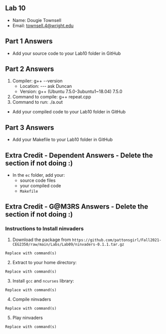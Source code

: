 ## Lab 10

- Name: Dougie Townsell
- Email: townsell.4@wright.edu

## Part 1 Answers

- Add your source code to your Lab10 folder in GitHub

## Part 2 Answers

1. Compiler: g++ --version
   - Location:  --- ask Duncan
   - Version: g++ (Ubuntu 7.5.0-3ubuntu1~18.04) 7.5.0
2. Command to compile: g++ repeat.cpp
3. Command to run: ./a.out

- Add your compiled code to your Lab10 folder in GitHub

## Part 3 Answers

- Add your Makefile to your Lab10 folder in GitHub

## Extra Credit - Dependent Answers - Delete the section if not doing :)

- In the `ec` folder, add your:
  - source code files
  - your compiled code
  - `Makefile`

## Extra Credit - G@M3RS Answers - Delete the section if not doing :)

### Instructions to Install ninvaders

1. Download the package from `https://github.com/pattonsgirl/Fall2021-CEG2350/raw/main/Labs/Lab09/ninvaders-0.1.1.tar.gz`

```
Replace with command(s)
```

2. Extract to your home directory:

```
Replace with command(s)
```

3. Install `gcc` and `ncurses` library:

```
Replace with command(s)
```

4. Compile ninvaders

```
Replace with command(s)
```

5. Play ninvaders

```
Replace with command(s)
```
